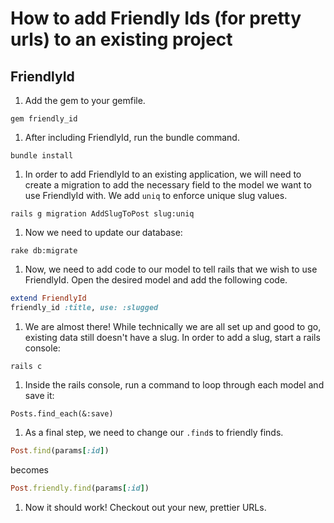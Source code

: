 # How to add Friendly Ids (for pretty urls) to an existing project

## FriendlyId

1. Add the gem to your gemfile.
  ```console
  gem friendly_id
  ```
1. After including FriendlyId, run the bundle command.
  ```console
  bundle install
  ```
1. In order to add FriendlyId to an existing application, we will need to create a migration to add the necessary field to the model we want to use FriendlyId with. We add `uniq` to enforce unique slug values.
  ```console
  rails g migration AddSlugToPost slug:uniq
  ```
1. Now we need to update our database:
  ```console
  rake db:migrate
  ```
1. Now, we need to add code to our model to tell rails that we wish to use FriendlyId. Open the desired model and add the following code.
  ```ruby
  extend FriendlyId
  friendly_id :title, use: :slugged
  ```
1. We are almost there! While technically we are all set up and good to go, existing data still doesn't have a slug. In order to add a slug, start a rails console:
  ```console
  rails c
  ```
1. Inside the rails console, run a command to loop through each model and save it:
  ```
  Posts.find_each(&:save)
  ```
1. As a final step, we need to change our `.find`s to friendly finds.
  ```ruby
  Post.find(params[:id])
  ```
becomes
  ```ruby
  Post.friendly.find(params[:id])
  ```
1. Now it should work! Checkout out your new, prettier URLs.
